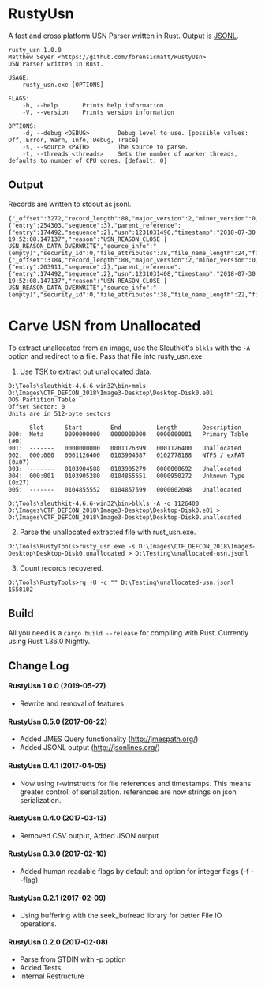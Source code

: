 # RustyUsn
A fast and cross platform USN Parser written in Rust. Output is [JSONL](http://jsonlines.org/).

```
rusty_usn 1.0.0
Matthew Seyer <https://github.com/forensicmatt/RustyUsn>
USN Parser written in Rust.

USAGE:
    rusty_usn.exe [OPTIONS]

FLAGS:
    -h, --help       Prints help information
    -V, --version    Prints version information

OPTIONS:
    -d, --debug <DEBUG>        Debug level to use. [possible values: Off, Error, Warn, Info, Debug, Trace]
    -s, --source <PATH>        The source to parse.
    -t, --threads <threads>    Sets the number of worker threads, defaults to number of CPU cores. [default: 0]
```

## Output
Records are written to stdout as jsonl.

```
{"_offset":3272,"record_length":88,"major_version":2,"minor_version":0,"file_reference":{"entry":254303,"sequence":3},"parent_reference":{"entry":174492,"sequence":2},"usn":1231031496,"timestamp":"2018-07-30 19:52:08.147137","reason":"USN_REASON_CLOSE | USN_REASON_DATA_OVERWRITE","source_info":"(empty)","security_id":0,"file_attributes":38,"file_name_length":24,"file_name_offset":60,"file_name":"DEFAULT.LOG2"}
{"_offset":3184,"record_length":88,"major_version":2,"minor_version":0,"file_reference":{"entry":203911,"sequence":2},"parent_reference":{"entry":174492,"sequence":2},"usn":1231031408,"timestamp":"2018-07-30 19:52:08.147137","reason":"USN_REASON_CLOSE | USN_REASON_DATA_OVERWRITE","source_info":"(empty)","security_id":0,"file_attributes":38,"file_name_length":22,"file_name_offset":60,"file_name":"SYSTEM.LOG1"}
```

# Carve USN from Unallocated
To extract unallocated from an image, use the Sleuthkit's `blkls` with the `-A` option and redirect to a file. Pass that file into rusty_usn.exe.

1. Use TSK to extract out unallocated data.
```
D:\Tools\sleuthkit-4.6.6-win32\bin>mmls D:\Images\CTF_DEFCON_2018\Image3-Desktop\Desktop-Disk0.e01
DOS Partition Table
Offset Sector: 0
Units are in 512-byte sectors

      Slot      Start        End          Length       Description
000:  Meta      0000000000   0000000000   0000000001   Primary Table (#0)
001:  -------   0000000000   0001126399   0001126400   Unallocated
002:  000:000   0001126400   0103904587   0102778188   NTFS / exFAT (0x07)
003:  -------   0103904588   0103905279   0000000692   Unallocated
004:  000:001   0103905280   0104855551   0000950272   Unknown Type (0x27)
005:  -------   0104855552   0104857599   0000002048   Unallocated

D:\Tools\sleuthkit-4.6.6-win32\bin>blkls -A -o 1126400 D:\Images\CTF_DEFCON_2018\Image3-Desktop\Desktop-Disk0.e01 > D:\Images\CTF_DEFCON_2018\Image3-Desktop\Desktop-Disk0.unallocated
```

2. Parse the unallocated extracted file with rust_usn.exe.
```
D:\Tools\RustyTools>rusty_usn.exe -s D:\Images\CTF_DEFCON_2018\Image3-Desktop\Desktop-Disk0.unallocated > D:\Testing\unallocated-usn.jsonl
```

3. Count records recovered.
```
D:\Tools\RustyTools>rg -U -c "" D:\Testing\unallocated-usn.jsonl
1558102
```

## Build
All you need is a ```cargo build --release``` for compiling with Rust. Currently using Rust 1.36.0 Nightly.

## Change Log
#### RustyUsn 1.0.0 (2019-05-27)
- Rewrite and removal of features

#### RustyUsn 0.5.0 (2017-06-22)
- Added JMES Query functionality (http://jmespath.org/)
- Added JSONL output (http://jsonlines.org/)

#### RustyUsn 0.4.1 (2017-04-05)
- Now using r-winstructs for file references and timestamps. This means greater controll of serialization. references are now strings on json serialization.

#### RustyUsn 0.4.0 (2017-03-13)
- Removed CSV output, Added JSON output

#### RustyUsn 0.3.0 (2017-02-10)
- Added human readable flags by default and option for integer flags (-f --flag)

#### RustyUsn 0.2.1 (2017-02-09)
- Using buffering with the seek_bufread library for better File IO operations.

#### RustyUsn 0.2.0 (2017-02-08)
- Parse from STDIN with -p option
- Added Tests
- Internal Restructure
